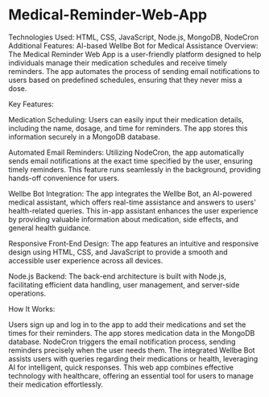 # Medical-Reminder-Web-App
Technologies Used: HTML, CSS, JavaScript, Node.js, MongoDB, NodeCron Additional Features: AI-based Wellbe Bot for Medical Assistance  Overview: The Medical Reminder Web App is a user-friendly platform designed to help individuals manage their medication schedules and receive timely reminders. The app automates the process of sending email notifications to users based on predefined schedules, ensuring that they never miss a dose.

Key Features:

Medication Scheduling:
Users can easily input their medication details, including the name, dosage, and time for reminders. The app stores this information securely in a MongoDB database.

Automated Email Reminders:
Utilizing NodeCron, the app automatically sends email notifications at the exact time specified by the user, ensuring timely reminders. This feature runs seamlessly in the background, providing hands-off convenience for users.

Wellbe Bot Integration:
The app integrates the Wellbe Bot, an AI-powered medical assistant, which offers real-time assistance and answers to users' health-related queries. This in-app assistant enhances the user experience by providing valuable information about medication, side effects, and general health guidance.

Responsive Front-End Design:
The app features an intuitive and responsive design using HTML, CSS, and JavaScript to provide a smooth and accessible user experience across all devices.

Node.js Backend:
The back-end architecture is built with Node.js, facilitating efficient data handling, user management, and server-side operations.

How It Works:

Users sign up and log in to the app to add their medications and set the times for their reminders.
The app stores medication data in the MongoDB database.
NodeCron triggers the email notification process, sending reminders precisely when the user needs them.
The integrated Wellbe Bot assists users with queries regarding their medications or health, leveraging AI for intelligent, quick responses.
This web app combines effective technology with healthcare, offering an essential tool for users to manage their medication effortlessly.
